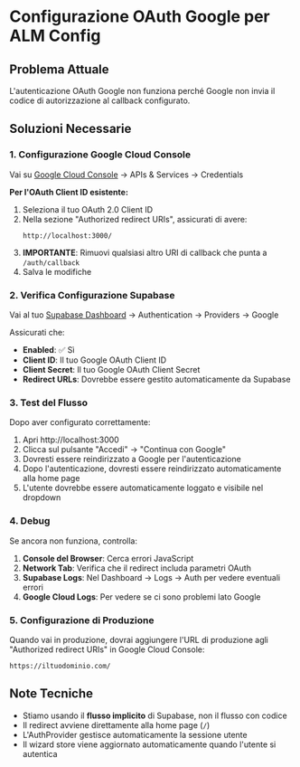 # Configurazione OAuth Google per ALM Config

## Problema Attuale
L'autenticazione OAuth Google non funziona perché Google non invia il codice di autorizzazione al callback configurato.

## Soluzioni Necessarie

### 1. Configurazione Google Cloud Console

Vai su [Google Cloud Console](https://console.cloud.google.com/) → APIs & Services → Credentials

**Per l'OAuth Client ID esistente:**

1. Seleziona il tuo OAuth 2.0 Client ID
2. Nella sezione "Authorized redirect URIs", assicurati di avere:
   ```
   http://localhost:3000/
   ```
3. **IMPORTANTE**: Rimuovi qualsiasi altro URI di callback che punta a `/auth/callback`
4. Salva le modifiche

### 2. Verifica Configurazione Supabase

Vai al tuo [Supabase Dashboard](https://supabase.com/dashboard) → Authentication → Providers → Google

Assicurati che:
- **Enabled**: ✅ Sì
- **Client ID**: Il tuo Google OAuth Client ID
- **Client Secret**: Il tuo Google OAuth Client Secret
- **Redirect URLs**: Dovrebbe essere gestito automaticamente da Supabase

### 3. Test del Flusso

Dopo aver configurato correttamente:

1. Apri http://localhost:3000
2. Clicca sul pulsante "Accedi" → "Continua con Google"
3. Dovresti essere reindirizzato a Google per l'autenticazione
4. Dopo l'autenticazione, dovresti essere reindirizzato automaticamente alla home page
5. L'utente dovrebbe essere automaticamente loggato e visibile nel dropdown

### 4. Debug

Se ancora non funziona, controlla:

1. **Console del Browser**: Cerca errori JavaScript
2. **Network Tab**: Verifica che il redirect includa parametri OAuth
3. **Supabase Logs**: Nel Dashboard → Logs → Auth per vedere eventuali errori
4. **Google Cloud Logs**: Per vedere se ci sono problemi lato Google

### 5. Configurazione di Produzione

Quando vai in produzione, dovrai aggiungere l'URL di produzione agli "Authorized redirect URIs" in Google Cloud Console:
```
https://iltuodominio.com/
```

## Note Tecniche

- Stiamo usando il **flusso implicito** di Supabase, non il flusso con codice
- Il redirect avviene direttamente alla home page (`/`)
- L'AuthProvider gestisce automaticamente la sessione utente
- Il wizard store viene aggiornato automaticamente quando l'utente si autentica
